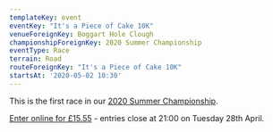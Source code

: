 ```yaml
---
templateKey: event
eventKey: "It's a Piece of Cake 10K"
venueForeignKey: Boggart Hole Clough
championshipForeignKey: 2020 Summer Championship
eventType: Race
terrain: Road
routeForeignKey: "It's a Piece of Cake 10K"
startsAt: '2020-05-02 10:30'
---
```

This is the first race in our [2020 Summer Championship](/championships/2020-summer-championship/).

[Enter online for £15.55](https://www.racespace.com/gb/race-director/it-s-a-piece-of-cake-10km-2020) - entries close at 21:00 on Tuesday 28th April.
